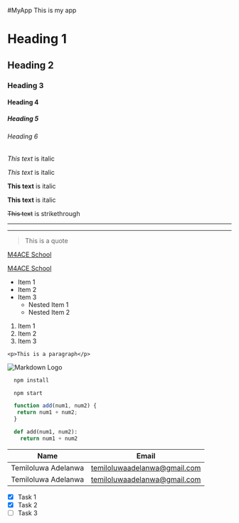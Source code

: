 #MyApp
This is my app

<!-- Headings -->
# Heading 1
## Heading 2
### Heading 3
#### Heading 4
##### Heading 5
###### Heading 6

<!-- Italics -->
*This text* is italic

_This text_ is italic

<!-- Strong -->
**This text** is italic

__This text__ is italic

<!-- Strikethrough -->

~~This text~~ is strikethrough

<!-- Horizontal Rule -->

---
___

<!-- Blockquote -->
> This is a quote

<!-- Links -->
[M4ACE School](http://www.m4aceschool.com)

[M4ACE School](http://www.m4aceschool.com "M4ACE School")

<!-- UL -->
* Item 1
* Item 2
* Item 3
  * Nested Item 1
  * Nested Item 2

<!-- OL -->
1. Item 1
1. Item 2
1. Item 3

<!-- Inline code Block -->
`<p>This is a paragraph</p>`

<!-- Images -->
![Markdown Logo](https://markdown-here.com/img/icon256.png)

<!-- Github Markdown -->

<!-- Code Blocks -->
```bash
  npm install

  npm start
```

```javascript
  function add(num1, num2) {
   return num1 + num2;
  }
```

```python
  def add(num1, num2):
    return num1 + num2
```

<!-- Tables -->
| Name                | Email                        |
| ------------------- | ---------------------------- |
| Temiloluwa Adelanwa | temiloluwaadelanwa@gmail.com |
| Temiloluwa Adelanwa | temiloluwaadelanwa@gmail.com |

<!-- Task Lists -->

* [x] Task 1
* [x] Task 2
* [ ] Task 3